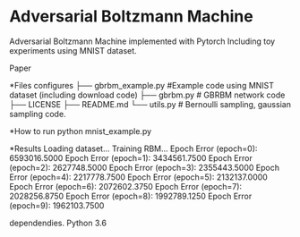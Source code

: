 # Adversarial Boltzmann Machine
Adversarial Boltzmann Machine implemented with Pytorch
Including toy experiments using MNIST dataset.

Paper



*Files configures
├── gbrbm_example.py #Example code using MNIST dataset (including download code)
├── gbrbm.py # GBRBM network code
├── LICENSE 
├── README.md
└── utils.py # Bernoulli sampling, gaussian sampling code.


*How to run
python mnist_example.py

*Results
Loading dataset...
Training RBM...
Epoch Error (epoch=0): 6593016.5000
Epoch Error (epoch=1): 3434561.7500
Epoch Error (epoch=2): 2627748.5000
Epoch Error (epoch=3): 2355443.5000
Epoch Error (epoch=4): 2217778.7500
Epoch Error (epoch=5): 2132137.0000
Epoch Error (epoch=6): 2072602.3750
Epoch Error (epoch=7): 2028256.8750
Epoch Error (epoch=8): 1992789.1250
Epoch Error (epoch=9): 1962103.7500


dependendies. 
Python 3.6
